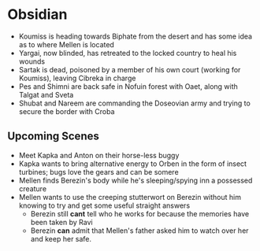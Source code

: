 # Obsidian

- Koumiss is heading towards Biphate from the desert and has some idea as to where Mellen is located
- Yargai, now blinded, has retreated to the locked country to heal his wounds
- Sartak is dead, poisoned by a member of his own court (working for Koumiss), leaving Cibreka in charge
- Pes and Shimni are back safe in Nofuin forest with Oaet, along with Talgat and Sveta
- Shubat and Nareem are commanding the Doseovian army and trying to secure the border with Croba

## Upcoming Scenes

- Meet Kapka and Anton on their horse-less buggy
- Kapka wants to bring alternative energy to Orben in the form of insect turbines; bugs love the gears and can be somere
- Mellen finds Berezin's body while he's sleeping/spying inn a possessed creature
- Mellen wants to use the creeping stutterwort on Berezin without him knowing to try and get some useful straight answers
    - Berezin still <b>cant</b> tell who he works for because the memories have been taken by Ravi
    - Berezin <b>can</b> admit that Mellen's father asked him to watch over her and keep her safe.